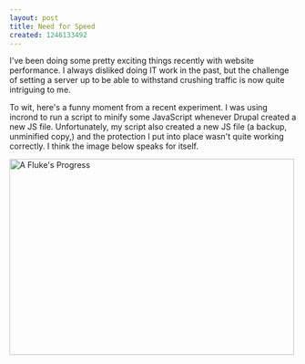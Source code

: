 ```yaml
---
layout: post
title: Need for Speed
created: 1246133492
---
```

<p>I've been doing some pretty exciting things recently with website performance. I always disliked doing IT work in the past, but the challenge of setting a server up to be able to withstand crushing traffic is now quite intriguing to me.</p>

<p>To wit, here's a funny moment from a recent experiment. I was using incrond to run a script to minify some JavaScript whenever Drupal created a new JS file. Unfortunately, my script also created a new JS file (a backup, unminified copy,) and the protection I put into place wasn't quite working correctly. I think the image below speaks for itself.</p>

<p><a href="http://www.flickr.com/photos/00sven/3666239762" title="A Fluke&#039;s Progress" class="flickr-photo-img"><img src="http://farm4.static.flickr.com/3352/3666239762_9a642bb3a4.jpg" alt="A Fluke&#039;s Progress" title="A Fluke&#039;s Progress"  class=" flickr-photo-img" height="344" width="500" /></a></p>
